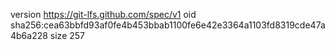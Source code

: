 version https://git-lfs.github.com/spec/v1
oid sha256:cea63bbfd93af0fe4b453bbab1100fe6e42e3364a1103fd8319cde47a4b6a228
size 257
